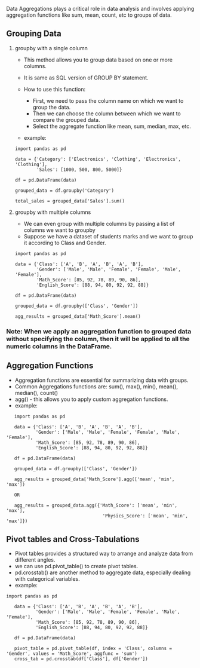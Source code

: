 Data Aggregations plays a critical role in data analysis and involves applying aggregation functions like sum, mean, count, etc to groups of data.

## Grouping Data

1. groupby with a single column
   - This method allows you to group data based on one or more columns.
   - It is same as SQL version of GROUP BY statement.
   - How to use this function:
     - First, we need to pass the column name on which we want to group the data.
     - Then we can choose the column between which we want to compare the grouped data.
     - Select the aggregate function like mean, sum, median, max, etc.
  
   - example:
   ```
   import pandas as pd
   
   data = {'Category': ['Electronics', 'Clothing', 'Electronics', 'Clothing'],
           'Sales': [1000, 500, 800, 5000]}
   
   df = pd.DataFrame(data)
   
   grouped_data = df.groupby('Category')

   total_sales = grouped_data['Sales'].sum()
   ```

2. groupby with multiple columns
   - We can even group with multiple columns by passing a list of columns we want to groupby
   - Suppose we have a dataset of students marks and we want to group it according to Class and Gender.
   ```
   import pandas as pd
   
   data = {'Class': ['A', 'B', 'A', 'B', 'A', 'B'],
           'Gender': ['Male', 'Male', 'Female', 'Female', 'Male', 'Female'],
           'Math_Score': [85, 92, 78, 89, 90, 86],
           'English_Score': [88, 94, 80, 92, 92, 88]}
   
   df = pd.DataFrame(data)
   
   grouped_data = df.groupby(['Class', 'Gender'])

   agg_results = grouped_data['Math_Score'].mean()
   ```

### Note: When we apply an aggregation function to grouped data without specifying the column, then it will be applied to all the numeric columns in the DataFrame.

## Aggregation Functions
- Aggregation functions are essential for summarizing data with groups.
- Common Aggregations functions are: sum(), max(), min(), mean(), median(), count()
- agg() - this allows you to apply custom aggregation functions.
- example:
```
   import pandas as pd
   
   data = {'Class': ['A', 'B', 'A', 'B', 'A', 'B'],
           'Gender': ['Male', 'Male', 'Female', 'Female', 'Male', 'Female'],
           'Math_Score': [85, 92, 78, 89, 90, 86],
           'English_Score': [88, 94, 80, 92, 92, 88]}
   
   df = pd.DataFrame(data)
   
   grouped_data = df.groupby(['Class', 'Gender'])

   agg_results = grouped_data['Math_Score'].agg(['mean', 'min', 'max'])

   OR

   agg_results = grouped_data.agg({'Math_Score': ['mean', 'min', 'max'],
                                    'Physics_Score': ['mean', 'min', 'max']})
```

## Pivot tables and Cross-Tabulations

- Pivot tables provides a structured way to arrange and analyze data from different angles.
- we can use pd.pivot_table() to create pivot tables.
- pd.crosstab() are another method to aggregate data, especially dealing with categorical variables.
- example:
```
import pandas as pd
   
   data = {'Class': ['A', 'B', 'A', 'B', 'A', 'B'],
           'Gender': ['Male', 'Male', 'Female', 'Female', 'Male', 'Female'],
           'Math_Score': [85, 92, 78, 89, 90, 86],
           'English_Score': [88, 94, 80, 92, 92, 88]}
   
   df = pd.DataFrame(data)
   
   pivot_table = pd.pivot_table(df, index = 'Class', columns = 'Gender', values = 'Math_Score', aggfunc = 'sum')
   cross_tab = pd.crosstab(df['Class'], df['Gender'])

```

